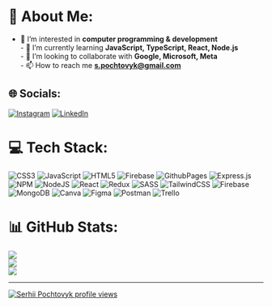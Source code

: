 # 💫 About Me:
- 👀 I’m interested in **computer programming & development**<br>- 🌱 I’m currently learning **JavaScript, TypeScript, React, Node.js**<br>- 💞️ I’m looking to collaborate with **Google, Microsoft, Meta**<br>- 📫 How to reach me **s.pochtovyk@gmail.com**


## 🌐 Socials:
[![Instagram](https://img.shields.io/badge/Instagram-%23E4405F.svg?logo=Instagram&logoColor=white)](https://instagram.com/serhii.pochtovyk) [![LinkedIn](https://img.shields.io/badge/LinkedIn-%230077B5.svg?logo=linkedin&logoColor=white)](https://linkedin.com/in/serhii-pochtovyk) 

# 💻 Tech Stack:
![CSS3](https://img.shields.io/badge/css3-%231572B6.svg?style=for-the-badge&logo=css3&logoColor=white) ![JavaScript](https://img.shields.io/badge/javascript-%23323330.svg?style=for-the-badge&logo=javascript&logoColor=%23F7DF1E) ![HTML5](https://img.shields.io/badge/html5-%23E34F26.svg?style=for-the-badge&logo=html5&logoColor=white) ![Firebase](https://img.shields.io/badge/firebase-%23039BE5.svg?style=for-the-badge&logo=firebase) ![GithubPages](https://img.shields.io/badge/github%20pages-121013?style=for-the-badge&logo=github&logoColor=white) ![Express.js](https://img.shields.io/badge/express.js-%23404d59.svg?style=for-the-badge&logo=express&logoColor=%2361DAFB) ![NPM](https://img.shields.io/badge/NPM-%23CB3837.svg?style=for-the-badge&logo=npm&logoColor=white) ![NodeJS](https://img.shields.io/badge/node.js-6DA55F?style=for-the-badge&logo=node.js&logoColor=white) ![React](https://img.shields.io/badge/react-%2320232a.svg?style=for-the-badge&logo=react&logoColor=%2361DAFB) ![Redux](https://img.shields.io/badge/redux-%23593d88.svg?style=for-the-badge&logo=redux&logoColor=white) ![SASS](https://img.shields.io/badge/SASS-hotpink.svg?style=for-the-badge&logo=SASS&logoColor=white) ![TailwindCSS](https://img.shields.io/badge/tailwindcss-%2338B2AC.svg?style=for-the-badge&logo=tailwind-css&logoColor=white) ![Firebase](https://img.shields.io/badge/Firebase-039BE5?style=for-the-badge&logo=Firebase&logoColor=white) ![MongoDB](https://img.shields.io/badge/MongoDB-%234ea94b.svg?style=for-the-badge&logo=mongodb&logoColor=white) ![Canva](https://img.shields.io/badge/Canva-%2300C4CC.svg?style=for-the-badge&logo=Canva&logoColor=white) ![Figma](https://img.shields.io/badge/figma-%23F24E1E.svg?style=for-the-badge&logo=figma&logoColor=white) ![Postman](https://img.shields.io/badge/Postman-FF6C37?style=for-the-badge&logo=postman&logoColor=white) ![Trello](https://img.shields.io/badge/Trello-%23026AA7.svg?style=for-the-badge&logo=Trello&logoColor=white)
# 📊 GitHub Stats:
![](https://github-readme-stats.vercel.app/api?username=SerhiiPochtovyk&theme=dark&hide_border=false&include_all_commits=false&count_private=false)<br/>
![](https://github-readme-streak-stats.herokuapp.com/?user=SerhiiPochtovyk&theme=dark&hide_border=false)<br/>
![](https://github-readme-stats.vercel.app/api/top-langs/?username=SerhiiPochtovyk&theme=dark&hide_border=false&include_all_commits=false&count_private=false&layout=compact)

---
[![Serhii Pochtovyk profile views](https://u8views.com/api/v1/github/profiles/138805046/views/day-week-month-total-count.svg)](https://u8views.com/github/SerhiiPochtovyk)

<!-- Proudly created with GPRM ( https://gprm.itsvg.in ) -->
